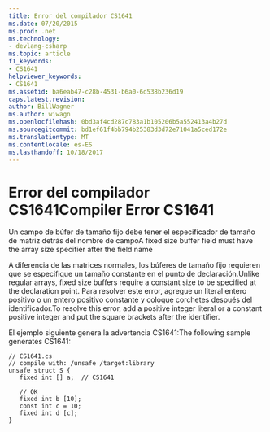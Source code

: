 ```yaml
---
title: Error del compilador CS1641
ms.date: 07/20/2015
ms.prod: .net
ms.technology:
- devlang-csharp
ms.topic: article
f1_keywords:
- CS1641
helpviewer_keywords:
- CS1641
ms.assetid: ba6eab47-c28b-4531-b6a0-6d538b236d19
caps.latest.revision: 
author: BillWagner
ms.author: wiwagn
ms.openlocfilehash: 0bd3af4cd287c783a1b105206b5a552413a4b27d
ms.sourcegitcommit: bd1ef61f4bb794b25383d3d72e71041a5ced172e
ms.translationtype: MT
ms.contentlocale: es-ES
ms.lasthandoff: 10/18/2017
---
```

# <a name="compiler-error-cs1641"></a><span data-ttu-id="2bbda-102">Error del compilador CS1641</span><span class="sxs-lookup"><span data-stu-id="2bbda-102">Compiler Error CS1641</span></span>
<span data-ttu-id="2bbda-103">Un campo de búfer de tamaño fijo debe tener el especificador de tamaño de matriz detrás del nombre de campo</span><span class="sxs-lookup"><span data-stu-id="2bbda-103">A fixed size buffer field must have the array size specifier after the field name</span></span>  
  
 <span data-ttu-id="2bbda-104">A diferencia de las matrices normales, los búferes de tamaño fijo requieren que se especifique un tamaño constante en el punto de declaración.</span><span class="sxs-lookup"><span data-stu-id="2bbda-104">Unlike regular arrays, fixed size buffers require a constant size to be specified at the declaration point.</span></span> <span data-ttu-id="2bbda-105">Para resolver este error, agregue un literal entero positivo o un entero positivo constante y coloque corchetes después del identificador.</span><span class="sxs-lookup"><span data-stu-id="2bbda-105">To resolve this error, add a positive integer literal or a constant positive integer and put the square brackets after the identifier.</span></span>  
  
 <span data-ttu-id="2bbda-106">El ejemplo siguiente genera la advertencia CS1641:</span><span class="sxs-lookup"><span data-stu-id="2bbda-106">The following sample generates CS1641:</span></span>  
  
```  
// CS1641.cs  
// compile with: /unsafe /target:library  
unsafe struct S {  
   fixed int [] a;  // CS1641  
  
   // OK  
   fixed int b [10];  
   const int c = 10;  
   fixed int d [c];  
}  
```

